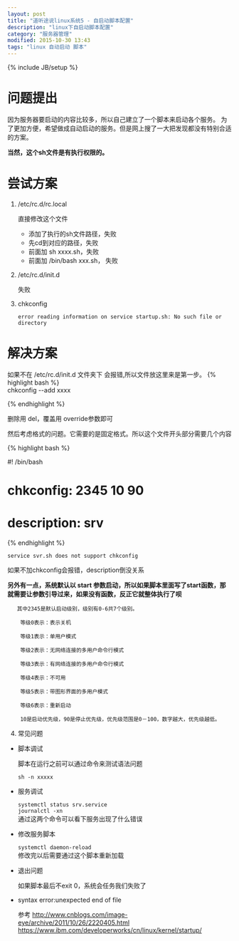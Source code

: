 ```yaml
---
layout: post
title: "道听途说linux系统5 - 自启动脚本配置"
description: "linux下自启动脚本配置"
category: "服务器管理"
modified: 2015-10-30 13:43
tags: "linux 自动启动 脚本"
---
```

{% include JB/setup %}
# 问题提出
  
  因为服务器要启动的内容比较多，所以自己建立了一个脚本来启动各个服务。
  为了更加方便，希望做成自动启动的服务。但是网上搜了一大把发现都没有特别合适的方案。
  
  **当然，这个sh文件是有执行权限的。**
  
# 尝试方案

1. /etc/rc.d/rc.local

	直接修改这个文件

	* 添加了执行的sh文件路径，失败
	* 先cd到对应的路径，失败
	* 前面加 sh  xxxx.sh，失败
	* 前面加 /bin/bash xxx.sh， 失败

2. /etc/rc.d/init.d  
	
	失败

3. chkconfig

	`error reading information on service startup.sh: No such file or directory`  
	

# 解决方案

   如果不在 /etc/rc.d/init.d 文件夹下 会报错,所以文件放这里来是第一步。
   {% highlight bash %}  
   chkconfig --add xxxx
   
   
   {% endhighlight %}    
   
   删除用 del，覆盖用 override参数即可
   
   然后考虑格式的问题。它需要的是固定格式。所以这个文件开头部分需要几个内容
  
{% highlight bash %}  

#! /bin/bash
#
# chkconfig: 2345 10 90 
# description: srv

{% endhighlight %}    
 
   `service svr.sh does not support chkconfig`
   
   如果不加chkconfig会报错，description倒没关系
   
   **另外有一点，系统默认以 start 参数启动，所以如果脚本里面写了start函数，那就需要让参数引导过来，如果没有函数，反正它就整体执行了呗**
   
   
	   其中2345是默认启动级别，级别有0-6共7个级别。

		等级0表示：表示关机 　　

		等级1表示：单用户模式 　　

		等级2表示：无网络连接的多用户命令行模式 　　

		等级3表示：有网络连接的多用户命令行模式 　　

		等级4表示：不可用 　　

		等级5表示：带图形界面的多用户模式 　　

		等级6表示：重新启动

		10是启动优先级，90是停止优先级，优先级范围是0－100，数字越大，优先级越低。
		
4. 常见问题

* 脚本调试
	
	脚本在运行之前可以通过命令来测试语法问题
	
	`sh -n xxxxx`  
	
* 服务调试
	
	`systemctl status srv.service  `  
	`journalctl -xn`  
	通过这两个命令可以看下服务出现了什么错误
	
* 修改服务脚本

	`systemctl daemon-reload  `   
	修改完以后需要通过这个脚本重新加载
	
* 退出问题
	
	如果脚本最后不exit 0，系统会任务我们失败了

* syntax error:unexpected end of file
 	

   
   参考 <http://www.cnblogs.com/image-eye/archive/2011/10/26/2220405.html>
   <https://www.ibm.com/developerworks/cn/linux/kernel/startup/>